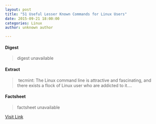 ```yaml
---
layout: post
title: "51 Useful Lesser Known Commands for Linux Users"
date: 2015-09-21 18:00:00
categories: Linux
author: unknown author

---
```



#### Digest
>digest unavailable

#### Extract
>&nbsp;tecmint: The Linux command line is attractive and fascinating, and there exists a flock of Linux user who are addicted to it....

#### Factsheet
>factsheet unavailable

[Visit Link](http://www.linuxtoday.com/developer/51-useful-lesser-known-commands-for-linux-users-150919233022.html)


